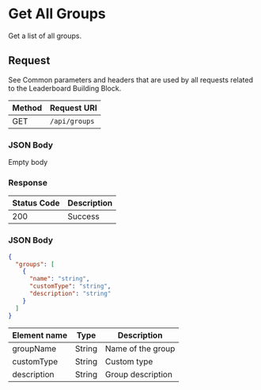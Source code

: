 # Get All Groups

Get a list of all groups.

## Request

See Common parameters and headers that are used by all requests related to the Leaderboard Building Block.

Method  | Request URI
------- | -----------
GET     | `/api/groups`

### JSON Body

Empty body

### Response

| Status Code | Description |
|-------------|-------------|
|200|Success|

### JSON Body

```json
{
  "groups": [
    {
      "name": "string",
      "customType": "string",
      "description": "string"
    }
  ]
}
```

Element name        | Type       | Description
--------------------|------------|-------------
groupName|String|Name of the group
customType|String|Custom type
description|String|Group description
